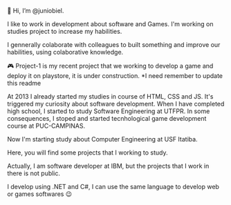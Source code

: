 👋 Hi, I’m @juniobiel.

I like to work in development about software and Games. I'm working on studies project to increase my habilities.

I gennerally colaborate with colleagues to built something and improve our habilities, using colaborative knowledge.

🎮 Project-1 is my recent project that we working to develop a game and deploy it on playstore, it is under construction. *I need remember to update this readme

At 2013 I already started my studies in course of HTML, CSS and JS. It's triggered my curiosity about software development. When I have completed high school, I started to study Software Engineering at UTFPR. In some consequences, I stoped and started tecnhological game development course at PUC-CAMPINAS.

Now I'm starting study about Computer Engineering at USF Itatiba.

Here, you will find some projects that I working to study.

Actually, I am software developer at IBM, but the projects that I work in there is not public.

I develop using .NET and C#, I can use the same language to develop web or games softwares 😉
